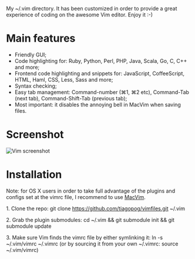 My ~/.vim directory. It has been customized in order to provide a great experience of coding on the awesome Vim editor. Enjoy it :-)

# Main features

- Friendly GUI;
- Code highlighting for: Ruby, Python, Perl, PHP, Java, Scala, Go, C, C++ and more;
- Frontend code highlighting and snippets for: JavaScript, CoffeeScript, HTML, Haml, CSS, Less, Sass and more;
- Syntax checking;
- Easy tab management: Command-number (⌘1, ⌘2 etc), Command-Tab (next tab), Command-Shift-Tab (previous tab);
- Most important: it disables the annoying bell in MacVim when saving files. 


# Screenshot

![Vim screenshot](http://pasteboard.co/1VeSTDAt.png)

# Installation

Note: for OS X users in order to take full advantage of the plugins and configs set at the vimrc file, I recommend to use [MacVim](https://code.google.com/p/macvim/).


1\. Clone the repo: git clone https://github.com/tiagopog/vimfiles.git ~/.vim

2\. Grab the plugin submodules: cd ~/.vim && git submodule init && git submodule update

3\. Make sure Vim finds the vimrc file by either symlinking it: ln -s ~/.vim/vimrc ~/.vimrc (or by sourcing it from your own ~/.vimrc: source ~/.vim/vimrc)
